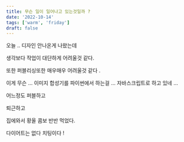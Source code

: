 ```yaml
---
title: 무슨 일이 일어나고 있는것일까 ?
date: '2022-10-14'
tags: ['warm', 'friday']
draft: false
---
```


오늘 .. 디자인 안나온게 나왔는데

생각보다 작업이 대단하게 어려울것 같다.

또한 퍼블리싱또한 매우매우 어려울것 같다 .

이게 무슨 ... 이미지 합성기를 파이썬에서 하는걸 ... 자바스크립트로 하고 있네 ...

어느정도 퍼블하고

퇴근하고

집에와서 황올 콤보 반반 먹었다.

다이어트는 없다 치팅이다 !
